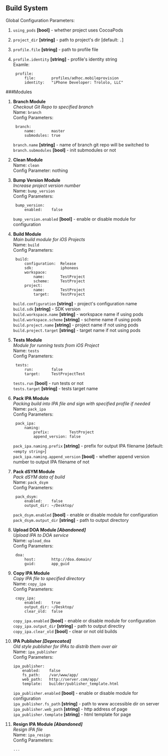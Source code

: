 ## Build System
Global Configuration Parameters:  
1. `using_pods` **[bool]** - whether project uses CocoaPods  
2. `project_dir` **[string]** - path to project's dir [default: `.`]  
3. `profile.file` **[string]** - path to profile file  
4. `profile.identity` **[string]** - profile's identity string  
	Examle:
	
		profile:
			file:       profiles/adhoc.mobileprovision
			identity:   "iPhone Developer: Trololo, LLC"

###Modules

1. **Branch Module**  
	*Checkout Git Repo to specified branch*  
	Name: `branch`  
	Config Parameters:  

		branch:  
			name:       master  
			submodules: true
	`branch.name` **[string]** - name of branch git repo will be switched to  
	`branch.submodules` **[bool]** - init submodules or not
2. **Clean Module**  
	Name: `clean`  
	Config Parameter: nothing
3. **Bump Version Module**  
	*Increase project version number*  
	Name: `bump_version`  
	Config Parameters:
	
		bump_version:
			enabled:    false
	`bump_version.enabled` **[bool]** - enable or disable module for configuration
4. **Build Module**  
	*Main build module for iOS Projects*  
	Name: `build`  
	Config Parameters:
	
		build:
			configuration:  Release
			sdk:            iphoneos
			workspace:
				name:       TestProject
				scheme:     TestProject
			project:
				name:       TestProject
				target:     TestProject
	`build.configuration` **[string]** - project's configuration name  
	`build.sdk` **[string]** - SDK version  
	`build.workspace.name` **[string]** - workspace name if using pods  
	`build.workspace.scheme` **[string]** - scheme name if using pods  
	`build.project.name` **[string]** - project name if not using pods  
	`build.project.target` **[string]** - target name if not using pods  
5. **Tests Module**  
	*Module for running tests from iOS Project*  
	Name: `tests`  
	Config Parameters:
	
		tests:
			run:        false
			target:     TestProjectTest
	`tests.run` **[bool]** - run tests or not  
	`tests.target` **[string]** - tests target name

6. **Pack IPA Module**  
	*Packing build into IPA file and sign with specified profile if needed*  
	Name: `pack_ipa`  
	Config Parameters:
	
		pack_ipa:
			naming:
				prefix:         TestProject
				append_version: false
	`pack_ipa.naming.prefix` **[string]** - prefix for output IPA filename [default: `<empty string>`]  
	`pack_ipa.naming.append_version` **[bool]** - whether append version number to output IPA filename of not

7. **Pack dSYM Module**  
	*Pack dSYM data of build*  
	Name: `pack_dsym`  
	Config Parameters:
	
		pack_dsym:
			enabled:    false
			output_dir: ~/Desktop/
	`pack_dsym.enabled` **[bool]** - enable or disable module for configuration  
	`pack_dsym.output_dir` **[string]** - path to output directory

8. **Upload DOA Module *[Abandoned]***  
	*Upload IPA to DOA service*  
	Name: `upload_doa`  
	Config Parameters:
	
		doa:
			host:       http://doa.domain/
			guid:       app_guid

9. **Copy IPA Module**  
	*Copy IPA file to specified directory*  
	Name: `copy_ipa`  
	Config Parameters:
	
		copy_ipa:
			enabled:    true
			output_dir: ~/Desktop/
			clear_old:  false
	`copy_ipa.enabled` **[bool]** - enable or disable module for configuration  
	`copy_ipa.output_dir` **[string]** - path to output directiry  
	`copy_ipa.clear_old` **[bool]** - clear or not old builds

10. **IPA Publisher *[Deprecated]***  
	*Old style publisher for IPAs to distrib them over air*  
	Name: `ipa_publisher`  
	Config Parameters:
	
		ipa_publisher:
			enabled:    false
			fs_path:    /var/www/app/
			web_path:   http://server.com/app/
			template:   builder/publisher_template.html
	`ipa_publisher.enabled` **[bool]** - enable or disable module for configuration  
	`ipa_publisher.fs_path` **[string]** - path to www accessible dir on server  
	`ipa_publisher.web_path` **[string]** - http address of page  
	`ipa_publisher.template` **[string]** - html template for page  

11. **Resign IPA Module *[Abandoned]***  
	*Resign IPA file*  
	Name: `ipa_resign`  
	Config Parameters:
	
		...
